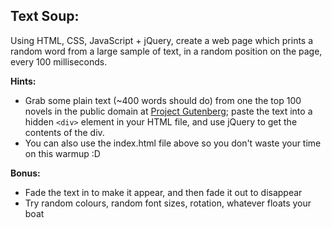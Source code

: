 ## Text Soup:

Using HTML, CSS, JavaScript + jQuery, create a web page which prints a random word from a large sample of text, in a random position on the page, every 100 milliseconds.

**Hints:**
- Grab some plain text (~400 words should do) from one the top 100 novels in the public domain at [Project Gutenberg](https://www.gutenberg.org/browse/scores/top); paste the text into a hidden ```<div>``` element in your HTML file, and use jQuery to get the contents of the div.
- You can also use the index.html file above so you don't waste your time on this warmup :D

**Bonus:**
- Fade the text in to make it appear, and then fade it out to disappear
- Try random colours, random font sizes, rotation, whatever floats your boat